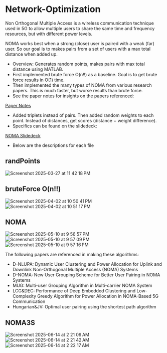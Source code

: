 # Network-Optimization

Non Orthogonal Multiple Access is a wireless communication technique used in 5G to allow multiple users to share the same time and frequency resources, but with different power levels.

NOMA works best when a strong (close) user is paired with a weak (far) user. So our goal is to makes pairs from a set of users with a max total distance when added up.

- Overview: Generates random points, makes pairs with max total distance using MATLAB.
- First implemented brute force O(n!!) as a baseline. Goal is to get brute force results in O(1) time.
- Then implemented the many types of NOMA from various research papers. This is much faster, but worse results than brute force.
- See the paper notes for insights on the papers referenced:

[Paper Notes](https://docs.google.com/document/d/14G8pNsJsSaJc02iIsvGAqQGKgUyCtUJMqTkqEhJl50w/edit?tab=t.0)

- Added triplets instead of pairs. Then added random weights to each point. Instead of distances, get scores (distance + weight difference).
- Specifics can be found on the slidedeck:

[NOMA Slidedeck](https://docs.google.com/presentation/d/1_N1oKkR_PmWWJWkS9RF0X-JVHOiJuH3OqhkIK069pV0/edit?usp=sharing)

- Below are the descriptions for each file

## randPoints
![Screenshot 2025-03-27 at 11 42 18 PM](https://github.com/user-attachments/assets/dfbb2514-e76c-43be-807a-58a706660a95)

## bruteForce O(n!!)
![Screenshot 2025-04-02 at 10 50 41 PM](https://github.com/user-attachments/assets/97da6207-e9d2-405a-8aba-593c031a6759)
![Screenshot 2025-04-02 at 10 51 17 PM](https://github.com/user-attachments/assets/40f38a49-3171-4887-9beb-e5b4ebd6b69b)

## NOMA
![Screenshot 2025-05-10 at 9 56 57 PM](https://github.com/user-attachments/assets/08f6ed77-64fd-4cff-a0fd-7abebda8ed5b)
![Screenshot 2025-05-10 at 9 57 09 PM](https://github.com/user-attachments/assets/64ca3819-bde8-41c6-9774-dcf9acfd2b66)
![Screenshot 2025-05-10 at 9 57 16 PM](https://github.com/user-attachments/assets/5e10b689-1a3c-4442-9501-169822a71275)

The following papers are referenced in making these algorithms:
- D-NLUPA: Dynamic User Clustering and Power Allocation for Uplink and Downlink Non-Orthogonal Multiple Access (NOMA) Systems
- D-NOMA: New User Grouping Scheme for Better User Pairing in NOMA Systems
- MUG: Multi-user Grouping Algorithm in Multi-carrier NOMA System
- LCG&DEC: Performance of Deep Embedded Clustering and Low-Complexity Greedy Algorithm for Power Allocation in NOMA-Based 5G Communication
- Hungarian&JV: Optimal user pairing using the shortest path algorithm

## NOMA3S
![Screenshot 2025-06-14 at 2 21 09 AM](https://github.com/user-attachments/assets/1942b115-fcf5-49d8-af99-6522bc70cc9e)
![Screenshot 2025-06-14 at 2 21 42 AM](https://github.com/user-attachments/assets/57f14ffc-2562-48aa-9043-648af42cf8dc)
![Screenshot 2025-06-14 at 2 22 17 AM](https://github.com/user-attachments/assets/5cc75b0c-8514-4666-b011-56763c747482)
